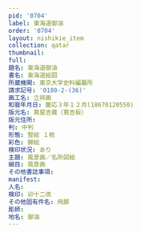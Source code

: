 ```yaml
---
pid: '0704'
label: 東海道御油
order: '0704'
layout: nishikie_item
collection: qatar
thumbnail: 
full: 
題名: 東海道御油
書名: 東海道絵図
所蔵機関: 東京大学史料編纂所
請求記号: '0180-2-(36)'
画工名: 立祥画
和暦年月日: 慶応３年１２月(18670120550)
版元名: 蔦屋吉蔵（蔦吉板）
版元住所: 
判: 中判
形態: 竪絵 １枚
彩色: 錦絵
検印状況: あり
主題: 風景画／名所図絵
細目: 風景画
その他書誌事項: 
manifest: 
人名: 
検印: 卯十二改
その他固有件名: 飛脚
彫師: 
地名: 御油
---
```

